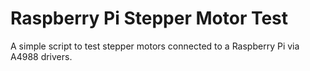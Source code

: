 # Raspberry Pi Stepper Motor Test
A simple script to test stepper motors connected to a Raspberry Pi via A4988 drivers.
